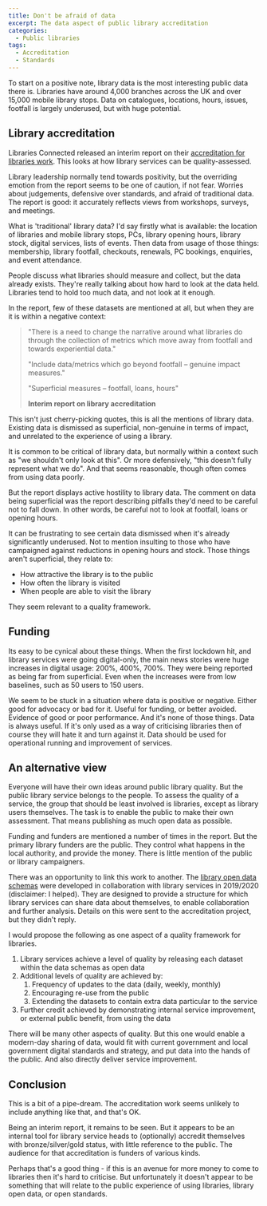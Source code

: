 ```yaml
---
title: Don't be afraid of data
excerpt: The data aspect of public library accreditation
categories:
  - Public libraries 
tags:
  - Accreditation
  - Standards
---
```


To start on a positive note, library data is the most interesting public data there is. Libraries have around 4,000 branches across the UK and over 15,000 mobile library stops. Data on catalogues, locations, hours, issues, footfall is largely underused, but with huge potential.

## Library accreditation

Libraries Connected released an interim report on their [accreditation for libraries work](https://www.librariesconnected.org.uk/news/accreditation-libraries-update). This looks at how library services can be quality-assessed.

Library leadership normally tend towards positivity, but the overriding emotion from the report seems to be one of caution, if not fear. Worries about judgements, defensive over standards, and afraid of traditional data. The report is good: it accurately reflects views from workshops, surveys, and meetings.

What is 'traditional' library data? I'd say firstly what is available: the location of libraries and mobile library stops, PCs, library opening hours, library stock, digital services, lists of events. Then data from usage of those things: membership, library footfall, checkouts, renewals, PC bookings, enquiries, and event attendance.

People discuss what libraries should measure and collect, but the data already exists. They're really talking about how hard to look at the data held. Libraries tend to hold too much data, and not look at it enough.

In the report, few of these datasets are mentioned at all, but when they are it is within a negative context:

> "There is a need to change the narrative around what libraries do through the collection of metrics which move away from footfall and towards experiential data."
>
> "Include data/metrics which go beyond footfall – genuine impact measures."
>
> "Superficial measures – footfall, loans, hours"
>
> **Interim report on library accreditation**


This isn't just cherry-picking quotes, this is all the mentions of library data. Existing data is dismissed as superficial, non-genuine in terms of impact, and unrelated to the experience of using a library.

It is common to be critical of library data, but normally within a context such as "we shouldn't only look at this". Or more defensively, "this doesn't fully represent what we do". And that seems reasonable, though often comes from using data poorly.

But the report displays active hostility to library data. The comment on data being superficial was the report describing pitfalls they'd need to be careful not to fall down. In other words, be careful not to look at footfall, loans or opening hours.

It can be frustrating to see certain data dismissed when it's already significantly underused. Not to mention insulting to those who have campaigned against reductions in opening hours and stock. Those things aren't superficial, they relate to:

- How attractive the library is to the public
- How often the library is visited
- When people are able to visit the library

They seem relevant to a quality framework.

## Funding

Its easy to be cynical about these things. When the first lockdown hit, and library services were going digital-only, the main news stories were huge increases in digital usage: 200%, 400%, 700%. They were being reported as being far from superficial. Even when the increases were from low baselines, such as 50 users to 150 users.

We seem to be stuck in a situation where data is positive or negative. Either good for advocacy or bad for it. Useful for funding, or better avoided. Evidence of good or poor performance. And it's none of those things. Data is always useful. If it's only used as a way of criticising libraries then of course they will hate it and turn against it. Data should be used for operational running and improvement of services.

## An alternative view

Everyone will have their own ideas around public library quality. But the public library service belongs to the people. To assess the quality of a service, the group that should be least involved is libraries, except as library users themselves. The task is to enable the public to make their own assessment. That means publishing as much open data as possible.

Funding and funders are mentioned a number of times in the report. But the primary library funders are the public. They control what happens in the local authority, and provide the money. There is little mention of the public or library campaigners.

There was an opportunity to link this work to another. The [library open data schemas](https://schema.librarydata.uk/) were developed in collaboration with library services in 2019/2020 (disclaimer: I helped). They are designed to provide a structure for which library services can share data about themselves, to enable collaboration and further analysis. Details on this were sent to the accreditation project, but they didn't reply.

I would propose the following as one aspect of a quality framework for libraries.

1. Library services achieve a level of quality by releasing each dataset within the data schemas as open data
2. Additional levels of quality are achieved by:
    1. Frequency of updates to the data (daily, weekly, monthly)
    2. Encouraging re-use from the public
    3. Extending the datasets to contain extra data particular to the service
3. Further credit achieved by demonstrating internal service improvement, or external public benefit, from using the data

There will be many other aspects of quality. But this one would enable a modern-day sharing of data, would fit with current government and local government digital standards and strategy, and put data into the hands of the public. And also directly deliver service improvement.

## Conclusion

This is a bit of a pipe-dream. The accreditation work seems unlikely to include anything like that, and that's OK.

Being an interim report, it remains to be seen. But it appears to be an internal tool for library service heads to (optionally) accredit themselves with bronze/silver/gold status, with little reference to the public. The audience for that accreditation is funders of various kinds.

Perhaps that's a good thing - if this is an avenue for more money to come to libraries then it's hard to criticise. But unfortunately it doesn't appear to be something that will relate to the public experience of using libraries, library open data, or open standards.

